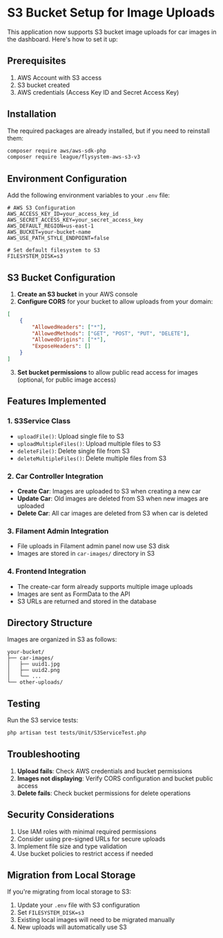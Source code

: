# S3 Bucket Setup for Image Uploads

This application now supports S3 bucket image uploads for car images in the dashboard. Here's how to set it up:

## Prerequisites

1. AWS Account with S3 access
2. S3 bucket created
3. AWS credentials (Access Key ID and Secret Access Key)

## Installation

The required packages are already installed, but if you need to reinstall them:

```bash
composer require aws/aws-sdk-php
composer require league/flysystem-aws-s3-v3
```

## Environment Configuration

Add the following environment variables to your `.env` file:

```env
# AWS S3 Configuration
AWS_ACCESS_KEY_ID=your_access_key_id
AWS_SECRET_ACCESS_KEY=your_secret_access_key
AWS_DEFAULT_REGION=us-east-1
AWS_BUCKET=your-bucket-name
AWS_USE_PATH_STYLE_ENDPOINT=false

# Set default filesystem to S3
FILESYSTEM_DISK=s3
```

## S3 Bucket Configuration

1. **Create an S3 bucket** in your AWS console
2. **Configure CORS** for your bucket to allow uploads from your domain:

```json
[
    {
        "AllowedHeaders": ["*"],
        "AllowedMethods": ["GET", "POST", "PUT", "DELETE"],
        "AllowedOrigins": ["*"],
        "ExposeHeaders": []
    }
]
```

3. **Set bucket permissions** to allow public read access for images (optional, for public image access)

## Features Implemented

### 1. S3Service Class
- `uploadFile()`: Upload single file to S3
- `uploadMultipleFiles()`: Upload multiple files to S3
- `deleteFile()`: Delete single file from S3
- `deleteMultipleFiles()`: Delete multiple files from S3

### 2. Car Controller Integration
- **Create Car**: Images are uploaded to S3 when creating a new car
- **Update Car**: Old images are deleted from S3 when new images are uploaded
- **Delete Car**: All car images are deleted from S3 when car is deleted

### 3. Filament Admin Integration
- File uploads in Filament admin panel now use S3 disk
- Images are stored in `car-images/` directory in S3

### 4. Frontend Integration
- The create-car form already supports multiple image uploads
- Images are sent as FormData to the API
- S3 URLs are returned and stored in the database

## Directory Structure

Images are organized in S3 as follows:
```
your-bucket/
├── car-images/
│   ├── uuid1.jpg
│   ├── uuid2.png
│   └── ...
└── other-uploads/
```

## Testing

Run the S3 service tests:
```bash
php artisan test tests/Unit/S3ServiceTest.php
```

## Troubleshooting

1. **Upload fails**: Check AWS credentials and bucket permissions
2. **Images not displaying**: Verify CORS configuration and bucket public access
3. **Delete fails**: Check bucket permissions for delete operations

## Security Considerations

1. Use IAM roles with minimal required permissions
2. Consider using pre-signed URLs for secure uploads
3. Implement file size and type validation
4. Use bucket policies to restrict access if needed

## Migration from Local Storage

If you're migrating from local storage to S3:

1. Update your `.env` file with S3 configuration
2. Set `FILESYSTEM_DISK=s3`
3. Existing local images will need to be migrated manually
4. New uploads will automatically use S3
